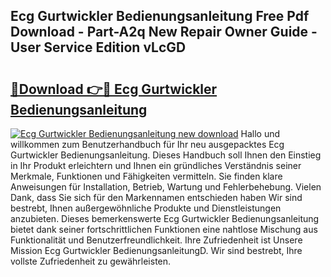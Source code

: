 ## Ecg Gurtwickler Bedienungsanleitung Free Pdf Download - Part-A2q New Repair Owner Guide - User Service Edition vLcGD

# <h2><a href="http://df3k1bs.blite.top/?on=Ecg+Gurtwickler+Bedienungsanleitung">🔗Download 👉🔴 Ecg Gurtwickler Bedienungsanleitung</a></h2>

[![Ecg Gurtwickler Bedienungsanleitung new download](https://i.imgur.com/lujVjoI.png)](http://df3k1bs.blite.top/?on=Ecg+Gurtwickler+Bedienungsanleitung)
Hallo und willkommen zum Benutzerhandbuch für Ihr neu ausgepacktes Ecg Gurtwickler Bedienungsanleitung. Dieses Handbuch soll Ihnen den Einstieg in Ihr Produkt erleichtern und Ihnen ein gründliches Verständnis seiner Merkmale, Funktionen und Fähigkeiten vermitteln. Sie finden klare Anweisungen für Installation, Betrieb, Wartung und Fehlerbehebung. Vielen Dank, dass Sie sich für den Markennamen entschieden haben Wir sind bestrebt, Ihnen außergewöhnliche Produkte und Dienstleistungen anzubieten. Dieses bemerkenswerte Ecg Gurtwickler Bedienungsanleitung bietet dank seiner fortschrittlichen Funktionen eine nahtlose Mischung aus Funktionalität und Benutzerfreundlichkeit. Ihre Zufriedenheit ist Unsere Mission Ecg Gurtwickler BedienungsanleitungD. Wir sind bestrebt, Ihre vollste Zufriedenheit zu gewährleisten.
